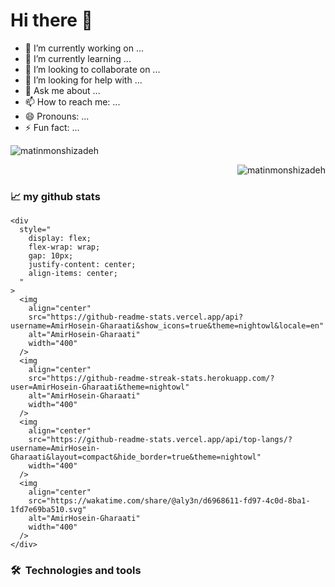 # Hi there 👋

- 🔭 I’m currently working on ...
- 🌱 I’m currently learning ...
- 👯 I’m looking to collaborate on ...
- 🤔 I’m looking for help with ...
- 💬 Ask me about ...
- 📫 How to reach me: ...
- 😄 Pronouns: ...
- ⚡ Fun fact: ...



<p align="left"> <img src="https://github-readme-stats.vercel.app/api?username=matinmonshizadeh&show_icons=true&theme=gotham&include_all_commits=true&border_radius=20px" alt="matinmonshizadeh" /> <p align="right"> 
 <img src="https://github-readme-stats.vercel.app/api/top-langs/?username=matinmonshizadeh&langs_count=8&layout=compact&theme=gotham&border_radius=20px" alt="matinmonshizadeh" />
  

  

### 📈 my github stats
    <div
      style="
        display: flex;
        flex-wrap: wrap;
        gap: 10px;
        justify-content: center;
        align-items: center;
      "
    >
      <img
        align="center"
        src="https://github-readme-stats.vercel.app/api?username=AmirHosein-Gharaati&show_icons=true&theme=nightowl&locale=en"
        alt="AmirHosein-Gharaati"
        width="400"
      />
      <img
        align="center"
        src="https://github-readme-streak-stats.herokuapp.com/?user=AmirHosein-Gharaati&theme=nightowl"
        alt="AmirHosein-Gharaati"
        width="400"
      />
      <img
        align="center"
        src="https://github-readme-stats.vercel.app/api/top-langs/?username=AmirHosein-Gharaati&layout=compact&hide_border=true&theme=nightowl"
        width="400"
      />
      <img
        align="center"
        src="https://wakatime.com/share/@aly3n/d6968611-fd97-4c0d-8ba1-1fd7e69ba510.svg"
        alt="AmirHosein-Gharaati"
        width="400"
      />
    </div>


  
  
### 🛠  Technologies and tools
 

